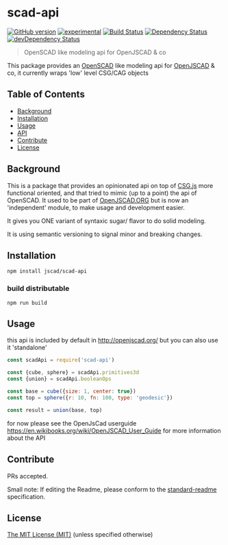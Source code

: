# scad-api

[![GitHub version](https://badge.fury.io/gh/jscad%2Fscad-api.svg)](https://badge.fury.io/gh/jscad%2Fscad-api)
[![experimental](http://badges.github.io/stability-badges/dist/experimental.svg)](http://github.com/badges/stability-badges)
[![Build Status](https://travis-ci.org/jscad/scad-api.svg)](https://travis-ci.org/jscad/scad-api)
[![Dependency Status](https://david-dm.org/jscad/scad-api.svg)](https://david-dm.org/jscad/scad-api)
[![devDependency Status](https://david-dm.org/jscad/scad-api/dev-status.svg)](https://david-dm.org/jscad/scad-api#info=devDependencies)


> OpenSCAD like modeling api for OpenJSCAD & co

This package provides an [OpenSCAD](http://www.scad.org/) like modeling api for [OpenJSCAD](openjscad.org) & co, it currently wraps 'low' level CSG/CAG objects

## Table of Contents

- [Background](#background)
- [Installation](#installation)
- [Usage](#usage)
- [API](#api)
- [Contribute](#contribute)
- [License](#license)

## Background

This is a package that provides an opinionated api on top of [CSG.js](https://github.com/jscad/csg.js)
more functional oriented, and that tried to mimic (up to a point) the api of OpenSCAD.
It used to be part of [OpenJSCAD.ORG](https://github.com/Spiritdude/OpenJSCAD.org) but is now an
'independent' module, to make usage and development easier.

It gives you ONE variant of syntaxic sugar/ flavor to do solid modeling.

It is using semantic versioning to signal minor and breaking changes.


## Installation


```
npm install jscad/scad-api
```

### build distributable

```
npm run build
```

## Usage

this api is included by default in http://openjscad.org/ but you can also use it 'standalone'

```javascript
const scadApi = require('scad-api')

const {cube, sphere} = scadApi.primitives3d
const {union} = scadApi.booleanOps

const base = cube({size: 1, center: true})
const top = sphere({r: 10, fn: 100, type: 'geodesic'})

const result = union(base, top)

```

for now please see the OpenJsCad userguide https://en.wikibooks.org/wiki/OpenJSCAD_User_Guide
for more information about the API


## Contribute

PRs accepted.

Small note: If editing the Readme, please conform to the [standard-readme](https://github.com/RichardLitt/standard-readme) specification.


## License

[The MIT License (MIT)](https://github.com/jscad/scad-api/blob/master/LICENSE)
(unless specified otherwise)
